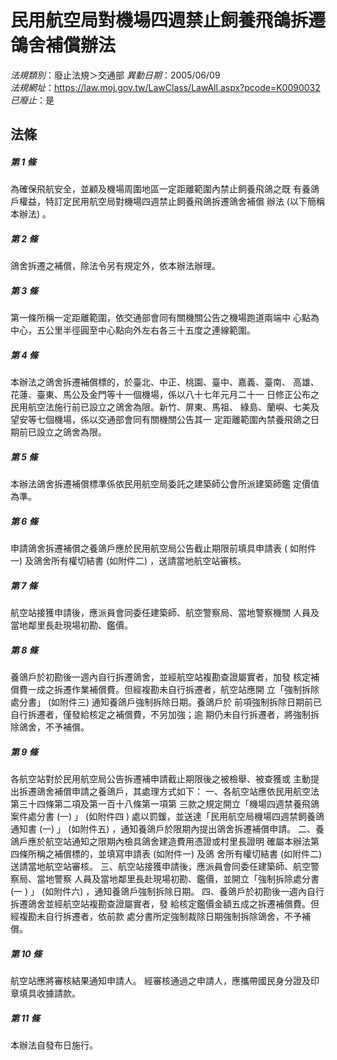 # 民用航空局對機場四週禁止飼養飛鴿拆遷鴿舍補償辦法

*法規類別*：廢止法規＞交通部
*異動日期*：2005/06/09  
*法規網址*：https://law.moj.gov.tw/LawClass/LawAll.aspx?pcode=K0090032
*已廢止*：是


## 法條
##### 第 1 條
為確保飛航安全，並顧及機場周圍地區一定距離範圍內禁止飼養飛鴿之既
有養鴿戶權益，特訂定民用航空局對機場四週禁止飼養飛鴿拆遷鴿舍補償
辦法 (以下簡稱本辦法) 。


##### 第 2 條
鴿舍拆遷之補償，除法令另有規定外，依本辦法辦理。


##### 第 3 條
第一條所稱一定距離範圍，依交通部會同有關機關公告之機場跑道兩端中
心點為中心，五公里半徑圓至中心點向外左右各三十五度之連線範圍。


##### 第 4 條
本辦法之鴿舍拆遷補償標的，於臺北、中正、桃園、臺中、嘉義、臺南、
高雄、花蓮、臺東、馬公及金門等十一個機場，係以八十七年元月二十一
日修正公布之民用航空法施行前已設立之鴿舍為限。新竹、屏東、馬祖、
綠島、蘭嶼、七美及望安等七個機場，係以交通部會同有關機關公告其一
定距離範圍內禁養飛鴿之日期前已設立之鴿舍為限。


##### 第 5 條
本辦法鴿舍拆遷補償標準係依民用航空局委託之建築師公會所派建築師鑑
定價值為準。


##### 第 6 條
申請鴿舍拆遷補償之養鴿戶應於民用航空局公告截止期限前填具申請表 (
如附件一) 及鴿舍所有權切結書 (如附件二) ，送請當地航空站審核。


##### 第 7 條
航空站接獲申請後，應派員會同委任建築師、航空警察局、當地警察機關
人員及當地鄰里長赴現場初勘、鑑價。


##### 第 8 條
養鴿戶於初勘後一週內自行拆遷鴿舍，並經航空站複勘查證屬實者，加發
核定補償費一成之拆遷作業補償費。但經複勘未自行拆遷者，航空站應開
立「強制拆除處分書」 (如附件三) 通知養鴿戶強制拆除日期。養鴿戶於
前項強制拆除日期前已自行拆遷者，僅發給核定之補償費，不另加強；逾
期仍未自行拆遷者，將強制拆除鴿舍，不予補償。


##### 第 9 條
各航空站對於民用航空局公告拆遷補申請截止期限後之被檢舉、被查獲或
主動提出拆遷鴿舍補償申請之養鴿戶，其處理方式如下：
一、各航空站應依民用航空法第三十四條第二項及第一百十八條第一項第
    三款之規定開立「機場四週禁養飛鴿案件處分書 (一) 」 (如附件四
    ) 處以罰鍰，並送達「民用航空局機場四週禁飼養鴿通知書 (一) 」
     (如附件五) ，通知養鴿戶於限期內提出鴿舍拆遷補償申請。
二、養鴿戶應於航空站通知之限期內檢具鴿舍建造費用憑證或村里長證明
    確屬本辦法第四條所稱之補償標的，並填寫申請表 (如附件一) 及鴿
    舍所有權切結書 (如附件二) 送請當地航空站審核。
三、航空站接獲申請後，應派員會同委任建築師、航空警察局、當地警察
    人員及當地鄰里長赴現場初勘、鑑價，並開立「強制拆除處分書 (一
    ) 」 (如附件六) ，通知養鴿戶強制拆除日期。
四、養鴿戶於初勘後一週內自行拆遷鴿舍並經航空站複勘查證屬實者，發
    給核定鑑價金額五成之拆遷補償費。但經複勘未自行拆遷者，依前款
    處分書所定強制裁除日期強制拆除鴿舍，不予補償。


##### 第 10 條
航空站應將審核結果通知申請人。
經審核通過之申請人，應攜帶國民身分證及印章填具收據請款。


##### 第 11 條
本辦法自發布日施行。



